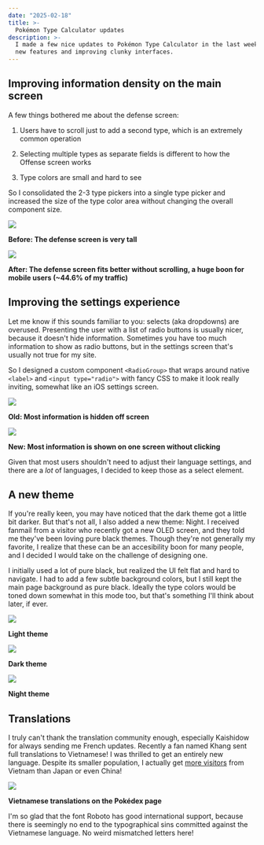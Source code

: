 ```yaml
---
date: "2025-02-18"
title: >-
  Pokémon Type Calculator updates
description: >-
  I made a few nice updates to Pokémon Type Calculator in the last week, adding
  new features and improving clunky interfaces.
---
```


## Improving information density on the main screen

A few things bothered me about the defense screen:

1. Users have to scroll just to add a second type, which is an extremely common
   operation

2. Selecting multiple types as separate fields is different to how the Offense
   screen works

3. Type colors are small and hard to see

So I consolidated the 2-3 type pickers into a single type picker and increased
the size of the type color area without changing the overall component size.

![](./defense-old.webp)

**Before: The defense screen is very tall**

![](./defense-new.webp)

**After: The defense screen fits better without scrolling, a huge boon for
mobile users (~44.6% of my traffic)**

## Improving the settings experience

Let me know if this sounds familiar to you: selects (aka dropdowns) are
overused. Presenting the user with a list of radio buttons is usually nicer,
because it doesn't hide information. Sometimes you have too much information to
show as radio buttons, but in the settings screen that's usually not true for my
site.

So I designed a custom component `<RadioGroup>` that wraps around native
`<label>` and `<input type="radio">` with fancy CSS to make it look really
inviting, somewhat like an iOS settings screen.

![](./settings-old.webp)

**Old: Most information is hidden off screen**

![](./settings-new.webp)

**New: Most information is shown on one screen without clicking**

Given that most users shouldn't need to adjust their language settings, and
there are a _lot_ of languages, I decided to keep those as a select element.

## A new theme

If you're really keen, you may have noticed that the dark theme got a little bit
darker. But that's not all, I also added a new theme: Night. I received fanmail
from a visitor who recently got a new OLED screen, and they told me they've been
loving pure black themes. Though they're not generally my favorite, I realize
that these can be an accesibility boon for many people, and I decided I would
take on the challenge of designing one.

I initially used a lot of pure black, but realized the UI felt flat and hard to
navigate. I had to add a few subtle background colors, but I still kept the main
page background as pure black. Ideally the type colors would be toned down
somewhat in this mode too, but that's something I'll think about later, if ever.

![](./theme-light.webp)

**Light theme**

![](./theme-dark.webp)

**Dark theme**

![](./theme-night.webp)

**Night theme**

## Translations

I truly can't thank the translation community enough, especially Kaishidow for
always sending me French updates. Recently a fan named Khang sent full
translations to Vietnamese! I was thrilled to get an entirely new language.
Despite its smaller population, I actually get
[more visitors](https://plausible.io/pkmn.help) from Vietnam than Japan or even
China!

![](./pokedex-vietnamese.webp)

**Vietnamese translations on the Pokédex page**

I'm so glad that the font Roboto has good international support, because there
is seemingly no end to the typographical sins committed against the Vietnamese
language. No weird mismatched letters here!
